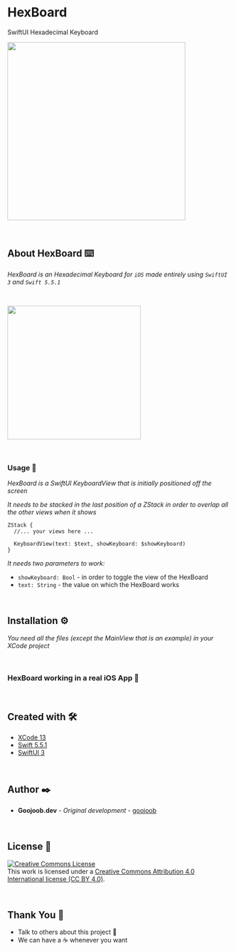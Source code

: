 # HexBoard
SwiftUI Hexadecimal Keyboard

<p align="left">
    <img src ="https://goojoob.dev/hexBoard/hexBoard1.png" width=400 />
</p>

<br/>

## About HexBoard ⌨️

_HexBoard is an Hexadecimal Keyboard for `iOS` made entirely using `SwiftUI 3` and `Swift 5.5.1`_

<br/>

<p align="left">
    <img src ="https://goojoob.dev/hexBoard/play1.gif" width="300" />
</p>

<br/>

### Usage 🔧

_HexBoard is a SwiftUI KeyboardView that is initially positioned off the screen_

_It needs to be stacked in the last position of a ZStack in order to overlap all the other views when it shows_

```
ZStack {
  //... your views here ...

  KeyboardView(text: $text, showKeyboard: $showKeyboard)
}
```

_It needs two parameters to work:_

* `showKeyboard: Bool` - in order to toggle the view of the HexBoard
* `text: String` - the value on which the HexBoard works

<br/>

## Installation ⚙️

_You need all the files (except the MainView that is an example) in your XCode project_

<br/>

### HexBoard working in a real iOS App 🔩


<br/>

## Created with 🛠️

* [XCode 13](https://developer.apple.com/xcode/)
* [Swift 5.5.1](https://swift.org/)
* [SwiftUI 3](https://developer.apple.com/xcode/swiftui/)

<br/>

## Author ✒️

* **Goojoob.dev** - *Original development* - [goojoob](https://twitter.com/goojoobdev)

<br/>

## License 📄

<a rel="license" target="_blank" href="http://creativecommons.org/licenses/by/4.0/"><img alt="Creative Commons License" style="border-width:0" src="https://i.creativecommons.org/l/by/4.0/88x31.png" /></a><br />This work is licensed under a <a rel="license" href="http://creativecommons.org/licenses/by/4.0/">Creative Commons Attribution 4.0 International license (CC BY 4.0)</a>.

<br/>

## Thank You 🎁

* Talk to others about this project 📢
* We can have a ☕ whenever you want

<br/>
